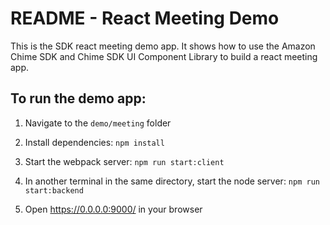 # README - React Meeting Demo

This is the SDK react meeting demo app. It shows how to use the Amazon Chime SDK and Chime SDK UI Component Library to build a react meeting app.

## To run the demo app:

1. Navigate to the `demo/meeting` folder

2. Install dependencies: `npm install`

3. Start the webpack server: `npm run start:client`

4. In another terminal in the same directory, start the node server: `npm run start:backend`

5. Open https://0.0.0.0:9000/ in your browser
